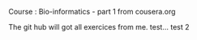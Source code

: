 Course : Bio-informatics - part 1 from cousera.org

The git hub will got all exercices from me.
test...
test 2
